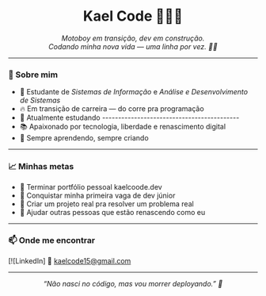 <h1 align="center">Kael Code 👨‍💻🔥</h1>

<p align="center">
  <em>
    Motoboy em transição, dev em construção.<br>
    Codando minha nova vida — uma linha por vez. 🐦‍🔥
  </em>
</p>

---

### 🚀 Sobre mim

- 💼 Estudante de *Sistemas de Informação* e *Análise e Desenvolvimento de Sistemas*
- 🔥 Em transição de carreira — do corre pra programação
- 🌱 Atualmente estudando -------------------------------------------
- 📚 Apaixonado por tecnologia, liberdade e renascimento digital
- 🧠 Sempre aprendendo, sempre criando

---

### 📈 Minhas metas

- 🔲 Terminar portfólio pessoal kaelcoode.dev
- 🔲 Conquistar minha primeira vaga de dev júnior
- 🔲 Criar um projeto real pra resolver um problema real
- 🔲 Ajudar outras pessoas que estão renascendo como eu

---

### 📫 Onde me encontrar

[![LinkedIn]
📧 kaelcode15@gmail.com

---

<p align="center">
  <em>“Não nasci no código, mas vou morrer deployando.” 🚀</em>
</p>
